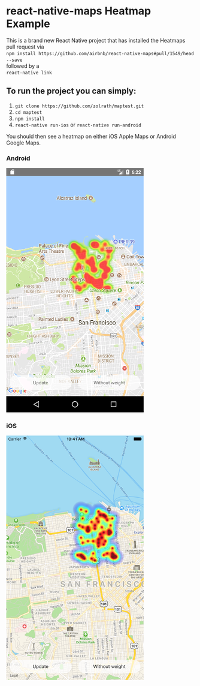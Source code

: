 # react-native-maps Heatmap Example

This is a brand new React Native project that has installed the Heatmaps pull request via  
`npm install https://github.com/airbnb/react-native-maps#pull/1549/head --save`  
followed by a  
`react-native link`  

## To run the project you can simply:

1. `git clone https://github.com/zolrath/maptest.git`
1. `cd maptest`
1. `npm install`
1. `react-native run-ios` or `react-native run-android`

You should then see a heatmap on either iOS Apple Maps or Android Google Maps.

### Android
![Android Heatmap](/images/android.png?raw=true "Android Heatmap")

### iOS
![iOS Heatmap](/images/ios.png?raw=true "iOS Heatmap")
